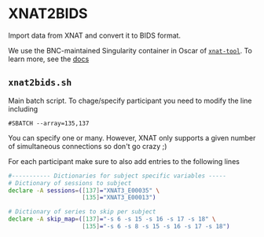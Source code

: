 # XNAT2BIDS

Import data from XNAT and convert it to BIDS format.

We use the BNC-maintained Singularity container in Oscar of [`xnat-tool`](https://github.com/brown-bnc/xnat-tools). To learn more, see the [docs](https://docs.ccv.brown.edu/bnc-user-manual/export-xnat-to-bids-format/getting-started)

## `xnat2bids.sh`

Main batch script. 
To chage/specify participant you need to modify the line including

```
#SBATCH --array=135,137
```

You can specify one or many. However, XNAT only supports a given number of simultaneous connections so don't go crazy ;)

For each participant make sure to also add entries to the following lines

```bash
#----------- Dictionaries for subject specific variables -----
# Dictionary of sessions to subject
declare -A sessions=([137]="XNAT3_E00035" \
                     [135]="XNAT3_E00013")

# Dictionary of series to skip per subject
declare -A skip_map=([137]="-s 6 -s 15 -s 16 -s 17 -s 18" \
                     [135]="-s 6 -s 8 -s 15 -s 16 -s 17 -s 18")

```